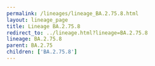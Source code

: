 ```yaml
---
permalink: /lineages/lineage_BA.2.75.8.html
layout: lineage_page
title: Lineage BA.2.75.8
redirect_to: ../lineage.html?lineage=BA.2.75.8
lineage: BA.2.75.8
parent: BA.2.75
children: ['BA.2.75.8']
---
```

